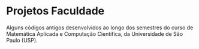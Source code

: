 # Projetos Faculdade
Alguns códigos antigos desenvolvidos ao longo dos semestres do curso de Matemática Aplicada e Computação Científica, da Universidade de São Paulo (USP).
